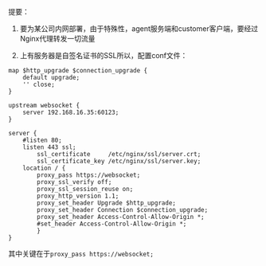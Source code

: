 提要：  

1. 要为某公司内网部署，由于特殊性，agent服务端和customer客户端，要经过Nginx代理转发一切流量

2. 上有服务器是自签名证书的SSL所以，配置conf文件：  

```shell
map $http_upgrade $connection_upgrade {
    default upgrade;
    '' close;
}

upstream websocket {
    server 192.168.16.35:60123;
}

server {
    #listen 80;
    listen 443 ssl;
        ssl_certificate     /etc/nginx/ssl/server.crt;
        ssl_certificate_key /etc/nginx/ssl/server.key;
    location / {
        proxy_pass https://websocket;
        proxy_ssl_verify off;
        proxy_ssl_session_reuse on;
        proxy_http_version 1.1;
        proxy_set_header Upgrade $http_upgrade;
        proxy_set_header Connection $connection_upgrade;
        proxy_set_header Access-Control-Allow-Origin *;
        #set_header Access-Control-Allow-Origin *;
        }
}
```

其中关键在于`proxy_pass https://websocket;`  

